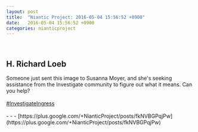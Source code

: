 ```yaml
---
layout: post
title:  "Niantic Project: 2016-05-04 15:56:52 +0900"
date:   2016-05-04 15:56:52 +0900
categories: nianticproject
---
```

<div class="shared"><br /><h2>H. Richard Loeb</h2>Someone just sent this image to Susanna Moyer, and she's seeking assistance from the Investigate community to figure out what it means. Can you help?<br /><br /><a rel="nofollow" class="ot-hashtag" href="https://plus.google.com/s/%23InvestigateIngress">#InvestigateIngress</a><br /><br /></div>
- - -
[https://plus.google.com/+NianticProject/posts/fkNVBGPqjPw](https://plus.google.com/+NianticProject/posts/fkNVBGPqjPw)
